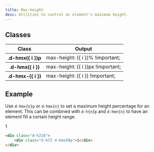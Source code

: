 ```yaml
---
title: Max-height
desc: Utilities to control an element's maximum height.
---
```


## Classes
<div class="d-h464 d-of-y-scroll d-bb d-bc-black-200">
  <table class="d-table">
    <thead>
      <tr>
        <th scope="col" class="d-w30p">Class</th>
        <th scope="col">Output</th>
      </tr>
    </thead>
    <tbody>
      <tr v-for="i in percentage">
        <th scope="row" class="d-ff-mono d-fc-purple d-fw-normal d-fs12">.d-hmx{{ i }}p</th>
        <td class="d-ff-mono d-fc-orange d-fs12">max-height: {{ i }}% !important;</td>
      </tr>
    </tbody>
    <tbody>
      <tr v-for="i in fixed">
        <th scope="row" class="d-ff-mono d-fc-purple d-fw-normal d-fs12">.d-hmx{{ i }}</th>
        <td class="d-ff-mono d-fc-orange d-fs12">max-height: {{ i }}px !important;</td>
      </tr>
    </tbody>
    <tbody>
      <tr v-for="i in other">
        <th scope="row" class="d-ff-mono d-fc-purple d-fw-normal d-fs12">.d-hmx-{{ i }}</th>
        <td class="d-ff-mono d-fc-orange d-fs12">max-height: {{ i }} !important;</td>
      </tr>
    </tbody>
  </table>
</div>

## Example
Use `d-hmx{n}p` or `d-hmx{n}` to set a maximum height percentage for an element. This can be combined with `d-h{n}p` and `d-hmn{n}` to have an element fill a certain height range.

<code-well-header class="d-d-flex d-jc-center d-p24 d-bgc-purple-100 d-bgo50 d-w100p d-hmx216" custom>
  <div class="d-fl-center d-py16 d-px8 d-w100p d-h72 d-hmx100p d-bgc-purple-300 d-bar4 d-fs24 d-fw-bold d-ta-center">1</div>
</code-well-header>

```html
<div class="d-h216">
    <div class="d-h72 d-hmx50p">1</div>
</div>
```

<script setup>
  import { percentage, fixed, other } from '@data/width-height.json';
</script>
